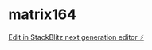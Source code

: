 # matrix164

[Edit in StackBlitz next generation editor ⚡️](https://stackblitz.com/~/github.com/kvartiil/matrix164)